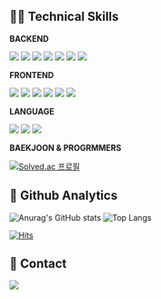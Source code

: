 
##  👨‍💻 Technical Skills

**BACKEND**

<img src="https://img.shields.io/badge/node.js-339933?style=for-the-badge&logo=nodedotjs&logoColor=white"/> <img src="https://img.shields.io/badge/express-000000?style=for-the-badge&logo=express&logoColor=white"/> <img src="https://img.shields.io/badge/pm2-2B037A?style=for-the-badge&logo=pm2&logoColor=white"/> <img src="https://img.shields.io/badge/npm -CB3837?style=for-the-badge&logo=npm&logoColor=white"/> <img src="https://img.shields.io/badge/mongodb-47A248?style=for-the-badge&logo=mongodb&logoColor=white"/> <img src="https://img.shields.io/badge/mongoose-880000?style=for-the-badge&logo=mongoose&logoColor=white"/> <img src="https://img.shields.io/badge/nginx-009639?style=for-the-badge&logo=NGINX&logoColor=white"/>

**FRONTEND**

<img  src="https://img.shields.io/badge/react-61DAFB?style=for-the-badge&logo=react&logoColor=black">  <img  src="https://img.shields.io/badge/vite-646CFF?style=for-the-badge&logo=vite&logoColor=white">  <img  src="https://img.shields.io/badge/redux-764ABC?style=for-the-badge&logo=redux&logoColor=white">  <img  src="https://img.shields.io/badge/axios-5A29E4?style=for-the-badge&logo=axios&logoColor=white">  <img  src="https://img.shields.io/badge/styledcomponent-DB7093?style=for-the-badge&logo=styled-components&logoColor=white">  <img  src="https://img.shields.io/badge/tailwind-06B6D4?style=for-the-badge&logo=tailwindcss&logoColor=white">

**LANGUAGE**

 <img src="https://img.shields.io/badge/JavaScript-F7DF1E?style=for-the-badge&logo=javascript&logoColor=black"/>  <img src="https://img.shields.io/badge/Java-FF7800?style=for-the-badge&logo=openJDK&logoColor=white"/> <img src="https://img.shields.io/badge/Python-3776AB?style=for-the-badge&logo=python&logoColor=white"/> 

**BAEKJOON & PROGRMMERS**

[![Solved.ac
프로필](http://mazassumnida.wtf/api/mini/generate_badge?boj=mr5u)](https://solved.ac/mr5u)

## 🧐 Github Analytics
![Anurag's GitHub stats](https://github-readme-stats.vercel.app/api?username=JEONGSUJONG&show_icons=true&theme=vue) ![Top Langs](https://github-readme-stats.vercel.app/api/top-langs/?username=JEONGSUJONG&layout=compact&theme=vue)

[![Hits](https://hits.seeyoufarm.com/api/count/incr/badge.svg?url=https%3A%2F%2Fgithub.com%2FJEONGSUJONG&count_bg=%2379C83D&title_bg=%23555555&icon=&icon_color=%23E7E7E7&title=hits&edge_flat=false)](https://hits.seeyoufarm.com)

## 🦉 Contact
<a href="mailto:jeon95ujong@gmail.com"><img src="https://img.shields.io/badge/gmail-005FF9?style=flat-square&logo=gmail&logoColor=white&link=mailto:jeon95ujong@gmail.com"/></a>

